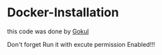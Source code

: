 # Docker-Installation

this code was done by [Gokul](https://github.com/krishnansai)

Don't forget Run it with excute permission Enabled!!!
